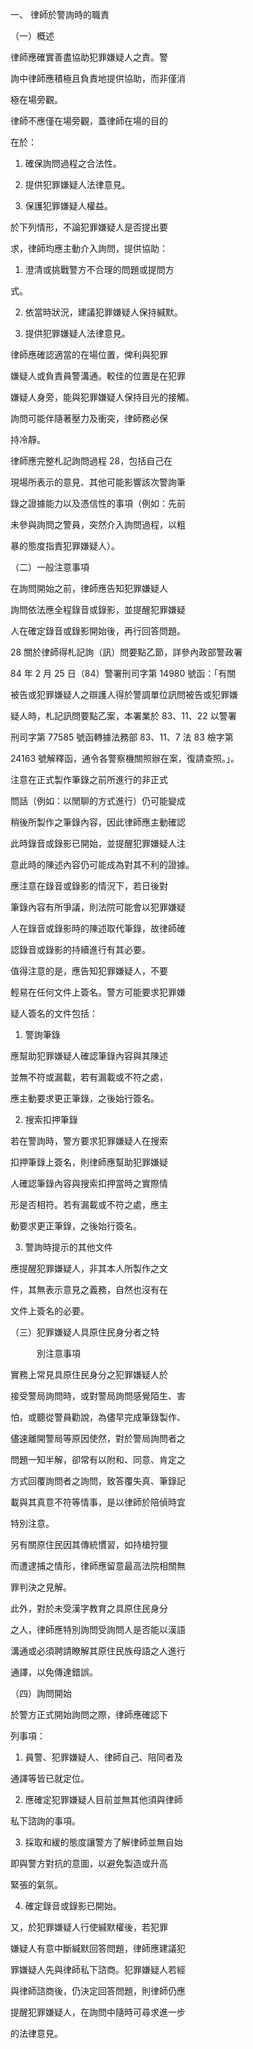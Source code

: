 一、 律師於警詢時的職責

（一）概述

律師應確實善盡協助犯罪嫌疑人之責。警

詢中律師應積極且負責地提供協助，而非僅消

極在場旁觀。

律師不應僅在場旁觀，蓋律師在場的目的

在於：

1. 確保詢問過程之合法性。

2. 提供犯罪嫌疑人法律意見。

3. 保護犯罪嫌疑人權益。

於下列情形，不論犯罪嫌疑人是否提出要

求，律師均應主動介入詢問，提供協助：

1. 澄清或挑戰警方不合理的問題或提問方

式。

2. 依當時狀況，建議犯罪嫌疑人保持緘默。

3. 提供犯罪嫌疑人法律意見。





律師應確認適當的在場位置，俾利與犯罪

嫌疑人或負責員警溝通。較佳的位置是在犯罪

嫌疑人身旁，能與犯罪嫌疑人保持目光的接觸。

詢問可能伴隨著壓力及衝突，律師務必保

持冷靜。

律師應完整札記詢問過程 28，包括自己在

現場所表示的意見、其他可能影響該次警詢筆

錄之證據能力以及憑信性的事項（例如：先前

未參與詢問之警員，突然介入詢問過程，以粗

暴的態度指責犯罪嫌疑人）。

（二）一般注意事項

在詢問開始之前，律師應告知犯罪嫌疑人

詢問依法應全程錄音或錄影，並提醒犯罪嫌疑

人在確定錄音或錄影開始後，再行回答問題。

28 關於律師得札記詢（訊）問要點乙節，詳參內政部警政署

84 年 2 月 25 日（84）警署刑司字第 14980 號函：「有關

被告或犯罪嫌疑人之辯護人得於警調單位訊問被告或犯罪嫌

疑人時，札記訊問要點乙案，本署業於 83、11、22 以警署

刑司字第 77585 號函轉據法務部 83、11、7 法 83 檢字第

24163 號解釋函，通令各警察機關照辦在案，復請查照。」。



注意在正式製作筆錄之前所進行的非正式

問話（例如：以閒聊的方式進行）仍可能變成

稍後所製作之筆錄內容，因此律師應主動確認

此時錄音或錄影已開始，並提醒犯罪嫌疑人注

意此時的陳述內容仍可能成為對其不利的證據。

應注意在錄音或錄影的情況下，若日後對

筆錄內容有所爭議，則法院可能會以犯罪嫌疑

人在錄音或錄影時的陳述取代筆錄，故律師確

認錄音或錄影的持續進行有其必要。

值得注意的是，應告知犯罪嫌疑人，不要

輕易在任何文件上簽名。警方可能要求犯罪嫌

疑人簽名的文件包括：

1.  警詢筆錄

應幫助犯罪嫌疑人確認筆錄內容與其陳述

並無不符或漏載，若有漏載或不符之處，

應主動要求更正筆錄，之後始行簽名。

2.  搜索扣押筆錄





若在警詢時，警方要求犯罪嫌疑人在搜索

扣押筆錄上簽名，則律師應幫助犯罪嫌疑

人確認筆錄內容與搜索扣押當時之實際情

形是否相符。若有漏載或不符之處，應主

動要求更正筆錄，之後始行簽名。

3.  警詢時提示的其他文件

應提醒犯罪嫌疑人，非其本人所製作之文

件，其無表示意見之義務，自然也沒有在

文件上簽名的必要。

（三）犯罪嫌疑人具原住民身分者之特

　　　別注意事項

實務上常見具原住民身分之犯罪嫌疑人於

接受警局詢問時，或對警局詢問感覺陌生、害

怕，或聽從警員勸說，為儘早完成筆錄製作、

儘速離開警局等原因使然，對於警局詢問者之

問題一知半解，卻常有以附和、同意、肯定之

方式回覆詢問者之詢問，致答覆失真、筆錄記

載與其真意不符等情事，是以律師於陪偵時宜

特別注意。



另有關原住民因其傳統慣習，如持槍狩獵

而遭逮捕之情形，律師應留意最高法院相關無

罪判決之見解。

此外，對於未受漢字教育之具原住民身分

之人，律師應特別詢問受詢問人是否能以漢語

溝通或必須聘請瞭解其原住民族母語之人進行

通譯，以免傳達錯誤。

（四）詢問開始

於警方正式開始詢問之際，律師應確認下

列事項：

1. 員警、犯罪嫌疑人、律師自己、陪同者及

通譯等皆已就定位。

2. 應確定犯罪嫌疑人目前並無其他須與律師

私下諮詢的事項。

3. 採取和緩的態度讓警方了解律師並無自始

即與警方對抗的意圖，以避免製造或升高

緊張的氣氛。

4. 確定錄音或錄影已開始。





又，於犯罪嫌疑人行使緘默權後，若犯罪

嫌疑人有意中斷緘默回答問題，律師應建議犯

罪嫌疑人先與律師私下諮商。犯罪嫌疑人若經

與律師諮商後，仍決定回答問題，則律師仍應

提醒犯罪嫌疑人，在詢問中隨時可尋求進一步

的法律意見。